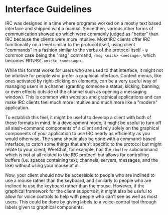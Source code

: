 # Interface Guidelines

IRC was designed in a time where programs worked on a mostly text based
interface and shipped wiht a manual. Since then, various other forms of
communication showed up which were commonly judged as "better" than IRC because
the clients were more intuitive. Most IRC clients offer IRC functionality on a
level similar to the protocol itself, using client "commands" in a fashion
similar to the verbs of the protocol itself - a common case being the "msg"
command, `/msg <nick> <message>`, which becomes `PRIVMSG <nick> :<message>`.

While this format works for users who are used to that interface, it might not
be intuitive for people who prefer a graphical interface. Context menus, like
ones activated by right-clicking on elements, can be a very useful way of
managing users in a channel (granting someone a status, kicking, banning, or
even effects outside of the channel such as opening a messaging window). This
is common with websites and graphical applications and can make IRC clients
feel much more intuitive and much more like a "modern" application.

To establish this feel, it might be useful to develop a client with both of
these formats in mind. In a development mode, it might be useful to turn off
all slash-command components of a client and rely solely on the graphical
components of your application to use IRC nearly as efficiently as you would
otherwise. The same should also be done with a command-based interface, to
catch some things that aren't specific to the protocol but might relate to your
client; WeeChat, for example, has the `/buffer` subcommand which is not at all
related to the IRC protocol but allows for controlling buffers (i.e. spaces
containing text; channels, servers, messages, and the like) without using your
mouse at all.

Now, your client should now be accessible to people who are inclined to use a
mouse rather than the keyboard, and similarly to people who are inclined to use
the keyboard rather than the mouse. However, if the graphical framework for the
client supports it, it might also be useful to allow for voice controls to help
with people who can't see as well as most users. This could be done by giving
labels to a voice-control tool through labels given to graphical components.
